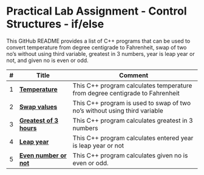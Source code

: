 # Practical Lab Assignment - Control Structures - if/else
This GitHub README provides a list of C++ programs that can be used to convert temperature from degree centigrade to Fahrenheit, swap of two no’s without using third variable, greatest in 3 numbers, year is leap year or not,
and given no is even or odd. 

|#| **Title** | **Comment** |
|---| ------------------------------------------------------------ | ------------------------------------------------------------ |
|1| [**Temperature**](https://github.com/nitishhsinghhh/Tips-and-Tricks-Programming-using-Cpp/blob/main/OOP/Lab2/Temperature.cpp) | This C++ program calculates temperature from degree centigrade to Fahrenheit |
|2| [**Swap values**](https://github.com/nitishhsinghhh/Tips-and-Tricks-Programming-using-Cpp/blob/main/OOP/Lab2/Swapping.cpp) | This C++ program is used to swap of two no’s without using third variable |
|3| [**Greatest of 3 hours**](https://github.com/nitishhsinghhh/Tips-and-Tricks-Programming-using-Cpp/blob/main/OOP/Lab2/Greatestnumber.cpp) | This C++ program calculates greatest in 3 numbers|
|4| [**Leap year**](https://github.com/nitishhsinghhh/Tips-and-Tricks-Programming-using-Cpp/blob/main/OOP/Lab2/LeapYear.cpp) | This C++ program calculates entered year is leap year or not |
|5| [**Even number or not**](https://github.com/nitishhsinghhh/Tips-and-Tricks-Programming-using-Cpp/blob/main/OOP/Lab2/OddEven.cpp) | This C++ program calculates given no is even or odd. |
